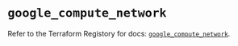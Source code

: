 # `google_compute_network`

Refer to the Terraform Registory for docs: [`google_compute_network`](https://registry.terraform.io/providers/hashicorp/google-beta/4.83.0/docs/resources/google_compute_network).
